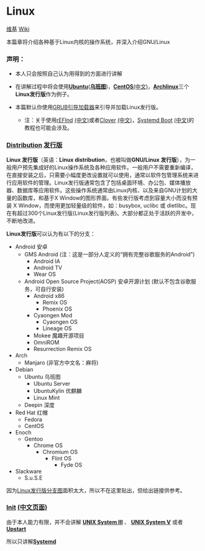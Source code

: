 # Linux
[维基](https://zh.wikipedia.org/wiki/Linux)
[Wiki](https://en.wikipedia.org/wiki/Linux)

本篇章将介绍各种基于Linux内核的操作系统，并深入介绍GNU/Linux

### 声明：

* 本人只会按照自己认为用得到的方面进行讲解

* 在讲解过程中将会使用[**Ubuntu**](https://en.wikipedia.org/wiki/Ubuntu)([**乌班图**](https://zh.wikipedia.org/wiki/Ubuntu))，[**CentOS**](https://en.wikipedia.org/wiki/CentOS)[(中文)](https://zh.wikipedia.org/wiki/CentOS)，[**Archlinux**](https://wiki.archlinux.org/index.php/)三个**Linux发行版**作为例子。

* 本篇默认你使用[GRUB](https://en.wikipedia.org/wiki/GNU_GRUB)[引导加载器](https://zh.wikipedia.org/wiki/GNU_GRUB)来引导并加载Linux发行版。
  - 注：关于使用[rEFInd](https://wiki.archlinux.org/index.php/REFInd) [(中文)](https://wiki.archlinux.org/index.php/REFInd_(%E7%AE%80%E4%BD%93%E4%B8%AD%E6%96%87))或者[Clover](https://wiki.archlinux.org/index.php/Clover) [(中文)](https://wiki.archlinux.org/index.php/Clover_(%E7%AE%80%E4%BD%93%E4%B8%AD%E6%96%87))，[Systemd Boot](https://wiki.archlinux.org/index.php/Systemd-boot) [(中文)](https://wiki.archlinux.org/index.php/Systemd-boot_(%E7%AE%80%E4%BD%93%E4%B8%AD%E6%96%87))的教程也可能会涉及。

### [Distribution](https://en.wikipedia.org/wiki/Linux_distribution) [发行版](https://zh.wikipedia.org/wiki/Linux%E5%8F%91%E8%A1%8C%E7%89%88)

**Linux 发行版**（英语：**Linux distribution**，也被叫做**GNU/Linux 发行版**），为一般用户预先集成好的Linux操作系统及各种应用软件。一般用户不需要重新编译，在直接安装之后，只需要小幅度更改设置就可以使用，通常以软件包管理系统来进行应用软件的管理。Linux发行版通常包含了包括桌面环境、办公包、媒体播放器、数据库等应用软件。这些操作系统通常由Linux内核、以及来自GNU计划的大量的函数库，和基于X Window的图形界面。有些发行版考虑到容量大小而没有预装 X Window，而使用更加轻量级的软件，如：busybox, uclibc 或 dietlibc。现在有超过300个Linux发行版(Linux发行版列表)。大部分都正处于活跃的开发中，不断地改进。

**Linux发行版**可以认为有以下的分支：
- Android 安卓
  - GMS Android (注：这是一部分人定义的“拥有完整谷歌服务的Android”)
    - Android IA
    - Android TV
    - Wear OS
  - Android Open Source Project(AOSP) 安卓开源计划 (默认不包含谷歌服务，可自行安装)
    - Android x86
      - Remix OS
      - Phoenix OS
    - Cyaongen Mod
      - Cyaongen OS
      - Lineage OS
    - Mokee 魔趣开源项目
    - OmniROM
    - Resurrection Remix OS
- Arch
  - Manjaro (非官方中文名：麻将)
- Debian
  - Ubuntu 乌班图
    - Ubuntu Server
    - UbuntuKylin 优麒麟
    - Linux Mint
  - Deepin 深度
- Red Hat 红帽
  - Fedora
  - CentOS
- Enoch
  - Gentoo
    - Chrome OS
      - Chromium OS
        - Flint OS
          - Fyde OS
- Slackware
  - S.u.S.E

因为[Linux发行版分支图](https://github.com/CerteKim/BNG/blob/master/server/linux/img/Linux_distribution.png)面积太大，所以不在这里贴出，但给出链接供参考。  

### [Init](https://en.wikipedia.org/wiki/Init) [(中文页面)](https://zh.wikipedia.org/wiki/Init)
由于本人能力有限，并不会讲解 [__UNIX System III__](https://zh.wikipedia.org/wiki/UNIX_System_III) 、 [__UNIX System V__](https://zh.wikipedia.org/wiki/UNIX_System_V) 或者 [__Upstart__](https://zh.wikipedia.org/wiki/Upstart)

所以只讲解[**Systemd**](https://zh.wikipedia.org/wiki/Systemd)